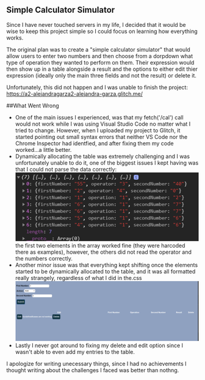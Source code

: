 ## Simple Calculator Simulator 

Since I have never touched servers in my life, I decided that it would be wise to keep this project simple so I could focus on learning how everything works. 

The original plan was to create a "simple calculator simulator" that would allow users to enter two numbers and then choose from a dorpdown what type of operation they wanted to perform on them. Their expression would then show up in a table alongside a result and the options to either edit thier expression (ideally only the main three fields and not the result) or delete it.

Unfortunately, this did not happen and I was unable to finish the project:  
https://a2-alejandragarza2-alejandra-garza.glitch.me/

##What Went Wrong
- One of the main issues I experienced, was that my fetch('/cal') call would not work while I was using Visual Studio Code no matter what I tried to change. However, when I uploaded my project to Glitch, it started pointing out small syntax errors that neither VS Code nor the Chrome Inspector had identfied, and after fixing them my code worked...a little better.
- Dynamically allocating the table was extremely challenging and I was unfortunately unable to do it, one of the biggest issues I kept having was that I could not parse the data correctly: 
![alt text](https://github.com/AlejandraGarza42/a2-shortstack/blob/master/screenshot1.PNG)
the first two elements in the array worked fine (they were harcoded there as examples), however, the others did not read the operator and the numbers correctly.
- Another minor issue was that everything kept shifting once the elements started to be dynamically allocated to the table, and it was all formatted really strangely, regardless of what I did in the.css
![alt text](https://github.com/AlejandraGarza42/a2-shortstack/blob/master/screenshot2.PNG)
- Lastly I never got around to fixing my delete and edit option since I wasn't able to even add my entries to the table.

I apologize for writing unecessary things, since I had no achievements I thought writing about the challenges I faced was better than nothng.
